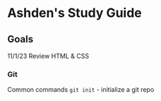 # Ashden's Study Guide

## Goals
11/1/23
Review HTML & CSS

### Git

Common commands
`git init` - initialize a git repo
